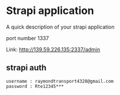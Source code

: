 # Strapi application

A quick description of your strapi application

port number 1337

Link: 
http://139.59.226.135:2337/admin

## strapi auth
```
username : raymondtransport4328@gmail.com
password : Rte12345***
```
